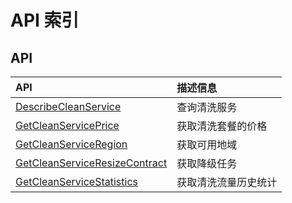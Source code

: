 # API 索引



## API

| API | 描述信息 |
|:---|:---|
|[DescribeCleanService](api/uddos-uclean-api/describe_clean_service)|查询清洗服务|
|[GetCleanServicePrice](api/uddos-uclean-api/get_clean_service_price)|获取清洗套餐的价格|
|[GetCleanServiceRegion](api/uddos-uclean-api/get_clean_service_region)|获取可用地域|
|[GetCleanServiceResizeContract](api/uddos-uclean-api/get_clean_service_resize_contract)|获取降级任务|
|[GetCleanServiceStatistics](api/uddos-uclean-api/get_clean_service_statistics)|获取清洗流量历史统计|



